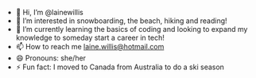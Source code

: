 - 👋 Hi, I’m @lainewillis
- 👀 I’m interested in snowboarding, the beach, hiking and reading! 
- 🌱 I’m currently learning the basics of coding and looking to expand my knowledge to someday start a career in tech! 
- 📫 How to reach me laine.willis@hotmail.com
- 😄 Pronouns: she/her
- ⚡ Fun fact: I moved to Canada from Australia to do a ski season 

<!---
lainewillis/lainewillis is a ✨ special ✨ repository because its `README.md` (this file) appears on your GitHub profile.
You can click the Preview link to take a look at your changes.
--->
